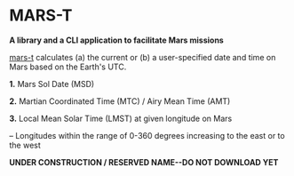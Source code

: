 # MARS-T

**A library and a CLI application to facilitate Mars missions**

[mars-t](https://github.com/piotrbajdek/mars-t) calculates (a) the current or (b) a user-specified date and time on Mars based on the Earth's UTC.

**1.** Mars Sol Date (MSD)

**2.** Martian Coordinated Time (MTC) / Airy Mean Time (AMT)

**3.** Local Mean Solar Time (LMST) at given longitude on Mars

– Longitudes within the range of 0-360 degrees increasing to the east or to the west

**UNDER CONSTRUCTION / RESERVED NAME--DO NOT DOWNLOAD YET**
